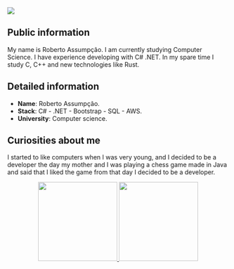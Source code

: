 <div>
    <a target='_blank' href="https://www.linkedin.com/in/roberto-assumpcao/">
        <img src="https://img.shields.io/badge/LinkedIn-0077B5?style=for-the-badge&logo=linkedin&logoColor=white">
    </a>
</div>

## Public information

My name is Roberto Assumpção.  I am currently studying Computer Science. I have experience developing with C# .NET.
In my spare time I study C, C++ and new technologies like Rust.

## Detailed information

* **Name**: Roberto Assumpção.
* **Stack**: C# - .NET - Bootstrap - SQL - AWS.
* **University**: Computer science.

## Curiosities about me

I started to like computers when I was very young, and I decided to be a developer the day my mother and I was playing a chess game made in Java and said that I liked the game from that day I decided to be a developer.

<div align="center">
  <a href="https://github.com/RobertoAssumpcao">
  <img height="180em" src="https://github-readme-stats.vercel.app/api?username=RobertoAssumpcao&show_icons=true&theme=dark&include_all_commits=true&count_private=true">
  <img height="180em" src="https://github-readme-stats.vercel.app/api/top-langs/?username=RobertoAssumpcao&layout=compact&langs_count=7&theme=dark">
</div>
